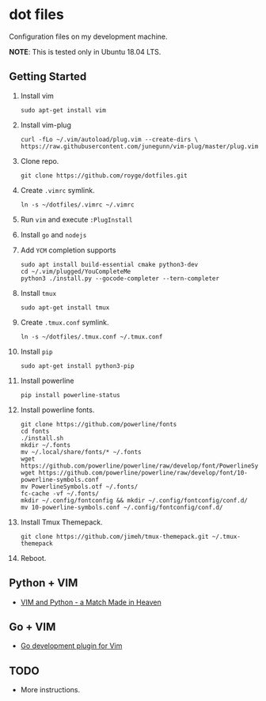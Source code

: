# dot files

Configuration files on my development machine.

**NOTE**: This is tested only in Ubuntu 18.04 LTS.

## Getting Started
1. Install vim

    ```
    sudo apt-get install vim
    ```

1. Install vim-plug

    ```
    curl -fLo ~/.vim/autoload/plug.vim --create-dirs \
    https://raw.githubusercontent.com/junegunn/vim-plug/master/plug.vim
    ```

1. Clone repo.

    ```
    git clone https://github.com/royge/dotfiles.git
    ```

1. Create ```.vimrc``` symlink.

    ```
    ln -s ~/dotfiles/.vimrc ~/.vimrc
    ```

1. Run ```vim``` and execute ```:PlugInstall```

1. Install `go` and `nodejs`

1. Add `YCM` completion supports

    ```
    sudo apt install build-essential cmake python3-dev
    cd ~/.vim/plugged/YouCompleteMe
    python3 ./install.py --gocode-completer --tern-completer
    ```

1. Install ```tmux```
    
    ```sudo apt-get install tmux```

1. Create ```.tmux.conf``` symlink.

    ```
    ln -s ~/dotfiles/.tmux.conf ~/.tmux.conf
    ```
1. Install `pip`

    ```sudo apt-get install python3-pip```

1. Install powerline

    ```pip install powerline-status```

1. Install powerline fonts.

    ```
    git clone https://github.com/powerline/fonts
    cd fonts
    ./install.sh
    mkdir ~/.fonts
    mv ~/.local/share/fonts/* ~/.fonts
    wget https://github.com/powerline/powerline/raw/develop/font/PowerlineSymbols.otf
    wget https://github.com/powerline/powerline/raw/develop/font/10-powerline-symbols.conf
    mv PowerlineSymbols.otf ~/.fonts/
    fc-cache -vf ~/.fonts/
    mkdir ~/.config/fontconfig && mkdir ~/.config/fontconfig/conf.d/
    mv 10-powerline-symbols.conf ~/.config/fontconfig/conf.d/
    ```

1. Install Tmux Themepack.

    ```
    git clone https://github.com/jimeh/tmux-themepack.git ~/.tmux-themepack
    ```

1. Reboot.

## Python + VIM

- [VIM and Python - a Match Made in Heaven](https://realpython.com/blog/python/vim-and-python-a-match-made-in-heaven/)

## Go + VIM

- [Go development plugin for Vim](https://github.com/fatih/vim-go)

TODO
----

* More instructions.
